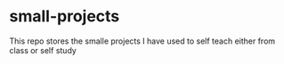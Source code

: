 # small-projects
This repo stores the smalle projects I have used to self teach either from class or self study

